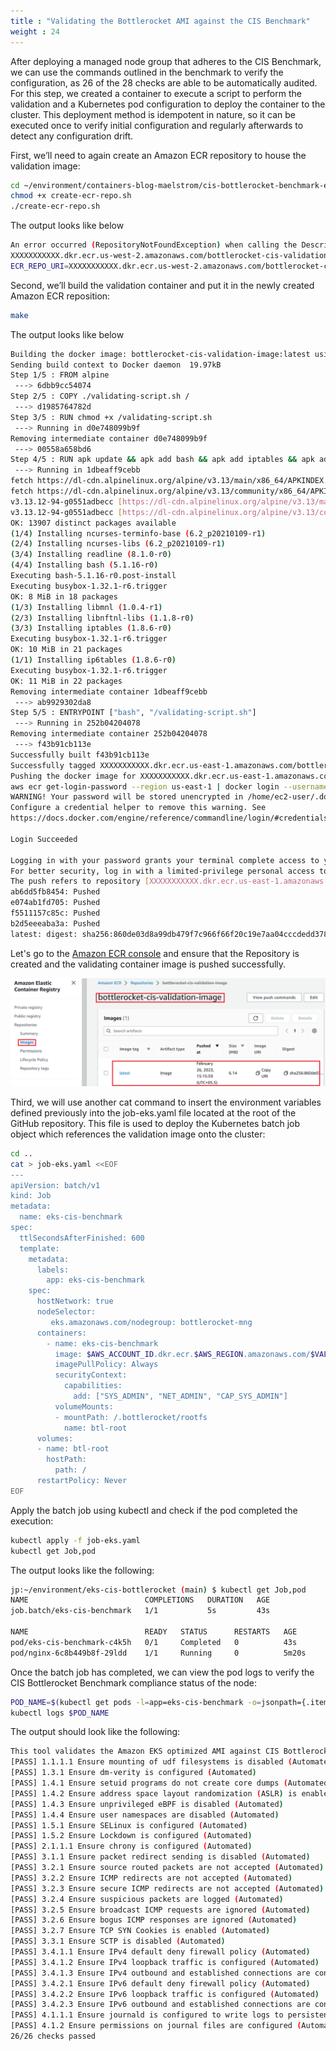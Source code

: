 ```yaml
---
title : "Validating the Bottlerocket AMI against the CIS Benchmark"
weight : 24
---
```


After deploying a managed node group that adheres to the CIS Benchmark, we can use the commands outlined in the benchmark to verify the configuration, as 26 of the 28 checks are able to be automatically audited. For this step, we created a container to execute a script to perform the validation and a Kubernetes pod configuration to deploy the container to the cluster. This deployment method is idempotent in nature, so it can be executed once to verify initial configuration and regularly afterwards to detect any configuration drift.

First, we’ll need to again create an Amazon ECR repository to house the validation image:

```bash
cd ~/environment/containers-blog-maelstrom/cis-bottlerocket-benchmark-eks/bottlerocket-cis-validating-image
chmod +x create-ecr-repo.sh
./create-ecr-repo.sh
```

The output looks like below

```bash
An error occurred (RepositoryNotFoundException) when calling the DescribeRepositories operation: The repository with name 'bottlerocket-cis-validation-image' does not exist in the registry with id 'XXXXXXXXXXX'
XXXXXXXXXXX.dkr.ecr.us-west-2.amazonaws.com/bottlerocket-cis-validation-image does not exist. So creating it...
ECR_REPO_URI=XXXXXXXXXXX.dkr.ecr.us-west-2.amazonaws.com/bottlerocket-cis-validation-image
```

Second, we’ll build the validation container and put it in the newly created Amazon ECR reposition:

```bash
make
```

The output looks like below

```bash
Building the docker image: bottlerocket-cis-validation-image:latest using bottlerocket-cis-validation-image/Dockerfile...
Sending build context to Docker daemon  19.97kB
Step 1/5 : FROM alpine
 ---> 6dbb9cc54074
Step 2/5 : COPY ./validating-script.sh /
 ---> d1985764782d
Step 3/5 : RUN chmod +x /validating-script.sh
 ---> Running in d0e748099b9f
Removing intermediate container d0e748099b9f
 ---> 00558a658bd6
Step 4/5 : RUN apk update && apk add bash && apk add iptables && apk add ip6tables
 ---> Running in 1dbeaff9cebb
fetch https://dl-cdn.alpinelinux.org/alpine/v3.13/main/x86_64/APKINDEX.tar.gz
fetch https://dl-cdn.alpinelinux.org/alpine/v3.13/community/x86_64/APKINDEX.tar.gz
v3.13.12-94-g0551adbecc [https://dl-cdn.alpinelinux.org/alpine/v3.13/main]
v3.13.12-94-g0551adbecc [https://dl-cdn.alpinelinux.org/alpine/v3.13/community]
OK: 13907 distinct packages available
(1/4) Installing ncurses-terminfo-base (6.2_p20210109-r1)
(2/4) Installing ncurses-libs (6.2_p20210109-r1)
(3/4) Installing readline (8.1.0-r0)
(4/4) Installing bash (5.1.16-r0)
Executing bash-5.1.16-r0.post-install
Executing busybox-1.32.1-r6.trigger
OK: 8 MiB in 18 packages
(1/3) Installing libmnl (1.0.4-r1)
(2/3) Installing libnftnl-libs (1.1.8-r0)
(3/3) Installing iptables (1.8.6-r0)
Executing busybox-1.32.1-r6.trigger
OK: 10 MiB in 21 packages
(1/1) Installing ip6tables (1.8.6-r0)
Executing busybox-1.32.1-r6.trigger
OK: 11 MiB in 22 packages
Removing intermediate container 1dbeaff9cebb
 ---> ab9929302da8
Step 5/5 : ENTRYPOINT ["bash", "/validating-script.sh"]
 ---> Running in 252b04204078
Removing intermediate container 252b04204078
 ---> f43b91cb113e
Successfully built f43b91cb113e
Successfully tagged XXXXXXXXXXX.dkr.ecr.us-east-1.amazonaws.com/bottlerocket-cis-validation-image:latest
Pushing the docker image for XXXXXXXXXXX.dkr.ecr.us-east-1.amazonaws.com/bottlerocket-cis-validation-image:latest ...
aws ecr get-login-password --region us-east-1 | docker login --username AWS --password-stdin XXXXXXXXXXX.dkr.ecr.us-east-1.amazonaws.com/bottlerocket-cis-validation-image
WARNING! Your password will be stored unencrypted in /home/ec2-user/.docker/config.json.
Configure a credential helper to remove this warning. See
https://docs.docker.com/engine/reference/commandline/login/#credentials-store

Login Succeeded

Logging in with your password grants your terminal complete access to your account. 
For better security, log in with a limited-privilege personal access token. Learn more at https://docs.docker.com/go/access-tokens/
The push refers to repository [XXXXXXXXXXX.dkr.ecr.us-east-1.amazonaws.com/bottlerocket-cis-validation-image]
ab6dd5fb8454: Pushed 
e074ab1fd705: Pushed 
f5511157c85c: Pushed 
b2d5eeeaba3a: Pushed 
latest: digest: sha256:860de03d8a99db479f7c966f66f20c19e7aa04cccdedd3784b649ba64bda6cf4 size: 1155
```

Let's go to the [Amazon ECR console](https://us-east-1.console.aws.amazon.com/ecr/get-started?region=us-east-1) and ensure that the Repository is created and the validating container image is pushed successfully.

![bottlerocket-cis-validating-image](/static/images/regulatory-compliance/cis-bottlerocket-eks/bottlerocket-cis-validating-image.png)


Third, we will use another cat command to insert the environment variables defined previously into the job-eks.yaml file located at the root of the GitHub repository. This file is used to deploy the Kubernetes batch job object which references the validation image onto the cluster:

```bash
cd ..
cat > job-eks.yaml <<EOF
---
apiVersion: batch/v1
kind: Job
metadata:
  name: eks-cis-benchmark
spec:
  ttlSecondsAfterFinished: 600
  template:
    metadata:
      labels:
        app: eks-cis-benchmark  
    spec:
      hostNetwork: true
      nodeSelector:
         eks.amazonaws.com/nodegroup: bottlerocket-mng     
      containers:
        - name: eks-cis-benchmark
          image: $AWS_ACCOUNT_ID.dkr.ecr.$AWS_REGION.amazonaws.com/$VALIDATION_ECR_REPO:latest
          imagePullPolicy: Always
          securityContext:
            capabilities:
              add: ["SYS_ADMIN", "NET_ADMIN", "CAP_SYS_ADMIN"]
          volumeMounts:
          - mountPath: /.bottlerocket/rootfs
            name: btl-root
      volumes:
      - name: btl-root
        hostPath:
          path: /
      restartPolicy: Never
EOF
```

Apply the batch job using kubectl and check if the pod completed the execution:

```bash
kubectl apply -f job-eks.yaml
kubectl get Job,pod
```
The output looks like the following:

```bash
jp:~/environment/eks-cis-bottlerocket (main) $ kubectl get Job,pod
NAME                          COMPLETIONS   DURATION   AGE
job.batch/eks-cis-benchmark   1/1           5s         43s

NAME                          READY   STATUS      RESTARTS   AGE
pod/eks-cis-benchmark-c4k5h   0/1     Completed   0          43s
pod/nginx-6c8b449b8f-29ldd    1/1     Running     0          5m20s          0                2m27s
```

Once the batch job has completed, we can view the pod logs to verify the CIS Bottlerocket Benchmark compliance status of the node:


```bash
POD_NAME=$(kubectl get pods -l=app=eks-cis-benchmark -o=jsonpath={.items..metadata.name})
kubectl logs $POD_NAME
```

The output should look like the following:

```bash
This tool validates the Amazon EKS optimized AMI against CIS Bottlerocket Benchmark v1.0.0
[PASS] 1.1.1.1 Ensure mounting of udf filesystems is disabled (Automated)
[PASS] 1.3.1 Ensure dm-verity is configured (Automated)
[PASS] 1.4.1 Ensure setuid programs do not create core dumps (Automated)
[PASS] 1.4.2 Ensure address space layout randomization (ASLR) is enabled (Automated)
[PASS] 1.4.3 Ensure unprivileged eBPF is disabled (Automated)
[PASS] 1.4.4 Ensure user namespaces are disabled (Automated)
[PASS] 1.5.1 Ensure SELinux is configured (Automated)
[PASS] 1.5.2 Ensure Lockdown is configured (Automated)
[PASS] 2.1.1.1 Ensure chrony is configured (Automated)
[PASS] 3.1.1 Ensure packet redirect sending is disabled (Automated)
[PASS] 3.2.1 Ensure source routed packets are not accepted (Automated)
[PASS] 3.2.2 Ensure ICMP redirects are not accepted (Automated)
[PASS] 3.2.3 Ensure secure ICMP redirects are not accepted (Automated)
[PASS] 3.2.4 Ensure suspicious packets are logged (Automated)
[PASS] 3.2.5 Ensure broadcast ICMP requests are ignored (Automated)
[PASS] 3.2.6 Ensure bogus ICMP responses are ignored (Automated)
[PASS] 3.2.7 Ensure TCP SYN Cookies is enabled (Automated)
[PASS] 3.3.1 Ensure SCTP is disabled (Automated)
[PASS] 3.4.1.1 Ensure IPv4 default deny firewall policy (Automated)
[PASS] 3.4.1.2 Ensure IPv4 loopback traffic is configured (Automated)
[PASS] 3.4.1.3 Ensure IPv4 outbound and established connections are configured (Manual)
[PASS] 3.4.2.1 Ensure IPv6 default deny firewall policy (Automated)
[PASS] 3.4.2.2 Ensure IPv6 loopback traffic is configured (Automated)
[PASS] 3.4.2.3 Ensure IPv6 outbound and established connections are configured (Manual)
[PASS] 4.1.1.1 Ensure journald is configured to write logs to persistent disk (Automated)
[PASS] 4.1.2 Ensure permissions on journal files are configured (Automated)
26/26 checks passed
```



